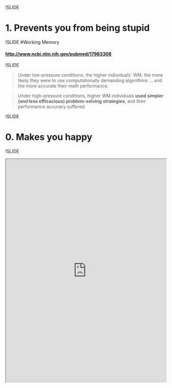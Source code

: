 !SLIDE
# 1. Prevents you from being stupid

!SLIDE
#Working Memory

#### <http://www.ncbi.nlm.nih.gov/pubmed/17983308>

!SLIDE

> Under low-pressure conditions, the higher individuals' WM, the more likely they were to use computationally demanding algorithms ... and the more accurate their math performance.
>  
> 

> Under high-pressure conditions, higher WM individuals **used simpler (and less efficacious) problem-solving strategies**, and their performance accuracy suffered.

!SLIDE
# 0. Makes you happy

!SLIDE
<iframe src="http://www.happyprog.com/pulse/" width="100%" height="700" />

!SLIDE
<iframe src="http://www.happyprog.com/tdgotchi/" width="100%" height="700" />

!SLIDE small
# Thanks to

* Katrina Owen - [Therapeutic Refactoring](http://www.confreaks.com/videos/1071-cascadiaruby2012-therapeutic-refactoring/)
* Brandon Keepers - [The Plight of Pinocchio](http://opensoul.org/blog/archives/2012/05/16/the-plight-of-pinocchio/)
